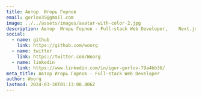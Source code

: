 ```yaml
---
title: Автор  Игорь Горлов
email: gorlov35@gmail.com
image: ../../assets/images/avatar-with-color-2.jpg
description: Автор  Игорь Горлов - Full-stack Web Developer,    Next.js, Astro, React, NestJs, MongoDB, PostgreSQL, MySQL
social:
  - name: github
    link: https://github.com/woorg
  - name: twitter
    link: https://twitter.com/Woorg
  - name: linkedin
    link: https://www.linkedin.com/in/igor-gorlov-79a4bb36/
meta_title: Автор Игорь Горлов - Full-stack Web Developer
author: Woorg
lastmod: 2024-03-30T01:13:08.406Z
---
```

